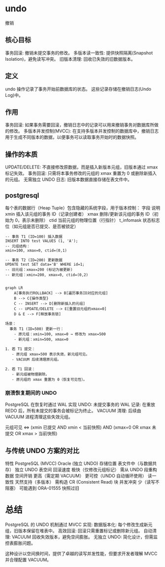 # undo

撤销

## 核心目标

事务回滚: 撤销未提交事务的修改。
多版本读一致性: 提供快照隔离(Snapshot Isolation)，避免读写冲突。
旧版本清理: 回收已失效的旧数据版本。

## 定义

undo 操作记录了事务开始前数据库的状态。
这些记录存储在撤销日志(Undo Log)中。

## 作用

事务回滚: 如果事务需要回滚，撤销日志中的记录可以用来撤销事务对数据库所做的修改。
多版本并发控制(MVCC): 在支持多版本并发控制的数据库中，撤销日志用于生成不同版本的数据，以便事务可以读取事务开始时的数据快照。

## 操作的本质

UPDATE/DELETE: 不直接修改原数据，而是插入新版本元组，旧版本通过 xmax 标记失效。
事务回滚: 只需将本事务修改的元组的 xmax 重置为 0 或删除新插入的元组。
无需独立 UNDO 日志: 旧版本数据直接存储在表文件中。


## postgresql

每个表的数据行（Heap Tuple）包含隐藏的系统字段，用于版本控制：
字段	说明
xmin	插入该元组的事务 ID（记录创建者）
xmax	删除/更新该元组的事务 ID（初始为 0，表示未删除）
ctid	当前元组的物理位置（行指针）
t_infomask	状态标志位（如元组是否已提交、是否被锁定）


```
-- 事务 T1 (ID=100) 插入数据
INSERT INTO test VALUES (1, 'A');
-- 元组结构：
xmin=100, xmax=0, ctid=(0,1)

-- 事务 T2 (ID=200) 更新数据
UPDATE test SET data='B' WHERE id=1;
-- 旧元组：xmax=200 (标记为被更新)
-- 新元组：xmin=200, xmax=0, ctid=(0,2)


graph LR
    A[事务执行ROLLBACK] --> B[遍历事务ID对应的元组]
    B --> C{操作类型}
    C -- INSERT --> D[删除新插入的元组]
    C -- UPDATE/DELETE --> E[重置旧元组的xmax=0]
    D & E --> F[释放事务锁]

场景：
  事务 T1 (ID=500) 更新一行：
    - 原元组：xmin=100, xmax=0 → 修改为 xmax=500
    - 新元组：xmin=500, xmax=0

1. 若 T1 提交：
   - 原元组 xmax=500 表示失效，新元组可见。
   - VACUUM 后续清理原元组。

2. 若 T1 回滚：
   - 新元组被物理删除。
   - 原元组的 xmax 重置为 0（恢复可见性）。
```


### 崩溃恢复期间的 UNDO

PostgreSQL 在恢复时通过 WAL 实现 UNDO:
未提交事务的 WAL 记录: 在重放 REDO 后，所有未提交的事务会被标记为终止。
VACUUM 清理: 后续由 VACUUM 进程清理这些失效元组。

元组可见 ⇔ (xmin 已提交 AND xmin < 当前快照) AND (xmax=0 OR xmax 未提交 OR xmax > 当前快照)


## 与传统 UNDO 方案的对比

特性	PostgreSQL (MVCC)	Oracle (独立 UNDO)
存储位置	表文件中（与数据共存）	独立 UNDO 表空间
回滚速度	极快（仅修改元组标记）	需从 UNDO 段重构数据
空间开销	更高（需定期 VACUUM）	更可控（UNDO 自动循环使用）
读一致性	天然支持（多版本）	需构造 CR (Consistent Read) 块
并发冲突	少（读写不阻塞）	可能遇到 ORA-01555 快照过旧



# 总结

PostgreSQL 的 UNDO 机制通过 MVCC 实现:
数据版本化: 每个修改生成新元组，旧版本保留在堆表中。
高效回滚: 回滚只需重置标记或删除新元组。
自动清理: VACUUM 回收失效版本，避免空间膨胀。
无独立 UNDO: 简化设计，但需监控表膨胀问题。

这种设计以空间换时间，提供了卓越的读写并发性能，但要求开发者理解 MVCC 并合理配置 VACUUM。

